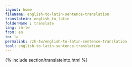 ```yaml
---
layout: home
fileName: english-to-latin-sentence-translation
translatein: english_to_latin
folderName : translate
lang: zh-tw
from: en
to: la
permalink: /zh-tw/english-to-latin-sentence-translation
tool: english-to-latin-sentence-translation
---
```

{% include section/translateinto.html %}